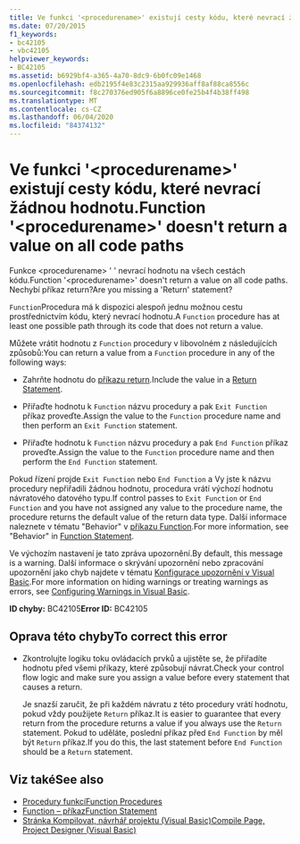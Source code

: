 ```yaml
---
title: Ve funkci '<procedurename>' existují cesty kódu, které nevrací žádnou hodnotu.
ms.date: 07/20/2015
f1_keywords:
- bc42105
- vbc42105
helpviewer_keywords:
- BC42105
ms.assetid: b6929bf4-a365-4a70-8dc9-6b0fc09e1468
ms.openlocfilehash: edb2195f4e83c2315aa929936aff8af88ca8556c
ms.sourcegitcommit: f8c270376ed905f6a8896ce0fe25b4f4b38ff498
ms.translationtype: MT
ms.contentlocale: cs-CZ
ms.lasthandoff: 06/04/2020
ms.locfileid: "84374132"
---
```

# <a name="function-procedurename-doesnt-return-a-value-on-all-code-paths"></a><span data-ttu-id="1c961-102">Ve funkci '\<procedurename>' existují cesty kódu, které nevrací žádnou hodnotu.</span><span class="sxs-lookup"><span data-stu-id="1c961-102">Function '\<procedurename>' doesn't return a value on all code paths</span></span>
<span data-ttu-id="1c961-103">Funkce \<procedurename> ' ' nevrací hodnotu na všech cestách kódu.</span><span class="sxs-lookup"><span data-stu-id="1c961-103">Function '\<procedurename>' doesn't return a value on all code paths.</span></span> <span data-ttu-id="1c961-104">Nechybí příkaz return?</span><span class="sxs-lookup"><span data-stu-id="1c961-104">Are you missing a 'Return' statement?</span></span>  
  
 <span data-ttu-id="1c961-105">`Function`Procedura má k dispozici alespoň jednu možnou cestu prostřednictvím kódu, který nevrací hodnotu.</span><span class="sxs-lookup"><span data-stu-id="1c961-105">A `Function` procedure has at least one possible path through its code that does not return a value.</span></span>  
  
 <span data-ttu-id="1c961-106">Můžete vrátit hodnotu z `Function` procedury v libovolném z následujících způsobů:</span><span class="sxs-lookup"><span data-stu-id="1c961-106">You can return a value from a `Function` procedure in any of the following ways:</span></span>  
  
- <span data-ttu-id="1c961-107">Zahrňte hodnotu do [příkazu return](../statements/return-statement.md).</span><span class="sxs-lookup"><span data-stu-id="1c961-107">Include the value in a [Return Statement](../statements/return-statement.md).</span></span>  
  
- <span data-ttu-id="1c961-108">Přiřaďte hodnotu k `Function` názvu procedury a pak `Exit Function` příkaz proveďte.</span><span class="sxs-lookup"><span data-stu-id="1c961-108">Assign the value to the `Function` procedure name and then perform an `Exit Function` statement.</span></span>  
  
- <span data-ttu-id="1c961-109">Přiřaďte hodnotu k `Function` názvu procedury a pak `End Function` příkaz proveďte.</span><span class="sxs-lookup"><span data-stu-id="1c961-109">Assign the value to the `Function` procedure name and then perform the `End Function` statement.</span></span>  
  
 <span data-ttu-id="1c961-110">Pokud řízení projde `Exit Function` nebo `End Function` a Vy jste k názvu procedury nepřiřadili žádnou hodnotu, procedura vrátí výchozí hodnotu návratového datového typu.</span><span class="sxs-lookup"><span data-stu-id="1c961-110">If control passes to `Exit Function` or `End Function` and you have not assigned any value to the procedure name, the procedure returns the default value of the return data type.</span></span> <span data-ttu-id="1c961-111">Další informace naleznete v tématu "Behavior" v [příkazu Function](../statements/function-statement.md).</span><span class="sxs-lookup"><span data-stu-id="1c961-111">For more information, see "Behavior" in [Function Statement](../statements/function-statement.md).</span></span>  
  
 <span data-ttu-id="1c961-112">Ve výchozím nastavení je tato zpráva upozornění.</span><span class="sxs-lookup"><span data-stu-id="1c961-112">By default, this message is a warning.</span></span> <span data-ttu-id="1c961-113">Další informace o skrývání upozornění nebo zpracování upozornění jako chyb najdete v tématu [Konfigurace upozornění v Visual Basic](/visualstudio/ide/configuring-warnings-in-visual-basic).</span><span class="sxs-lookup"><span data-stu-id="1c961-113">For more information on hiding warnings or treating warnings as errors, see [Configuring Warnings in Visual Basic](/visualstudio/ide/configuring-warnings-in-visual-basic).</span></span>  
  
 <span data-ttu-id="1c961-114">**ID chyby:** BC42105</span><span class="sxs-lookup"><span data-stu-id="1c961-114">**Error ID:** BC42105</span></span>  
  
## <a name="to-correct-this-error"></a><span data-ttu-id="1c961-115">Oprava této chyby</span><span class="sxs-lookup"><span data-stu-id="1c961-115">To correct this error</span></span>  
  
- <span data-ttu-id="1c961-116">Zkontrolujte logiku toku ovládacích prvků a ujistěte se, že přiřadíte hodnotu před všemi příkazy, které způsobují návrat.</span><span class="sxs-lookup"><span data-stu-id="1c961-116">Check your control flow logic and make sure you assign a value before every statement that causes a return.</span></span>  
  
     <span data-ttu-id="1c961-117">Je snazší zaručit, že při každém návratu z této procedury vrátí hodnotu, pokud vždy použijete `Return` příkaz.</span><span class="sxs-lookup"><span data-stu-id="1c961-117">It is easier to guarantee that every return from the procedure returns a value if you always use the `Return` statement.</span></span> <span data-ttu-id="1c961-118">Pokud to uděláte, poslední příkaz před `End Function` by měl být `Return` příkaz.</span><span class="sxs-lookup"><span data-stu-id="1c961-118">If you do this, the last statement before `End Function` should be a `Return` statement.</span></span>  
  
## <a name="see-also"></a><span data-ttu-id="1c961-119">Viz také</span><span class="sxs-lookup"><span data-stu-id="1c961-119">See also</span></span>

- [<span data-ttu-id="1c961-120">Procedury funkcí</span><span class="sxs-lookup"><span data-stu-id="1c961-120">Function Procedures</span></span>](../../programming-guide/language-features/procedures/function-procedures.md)
- [<span data-ttu-id="1c961-121">Function – příkaz</span><span class="sxs-lookup"><span data-stu-id="1c961-121">Function Statement</span></span>](../statements/function-statement.md)
- [<span data-ttu-id="1c961-122">Stránka Kompilovat, návrhář projektu (Visual Basic)</span><span class="sxs-lookup"><span data-stu-id="1c961-122">Compile Page, Project Designer (Visual Basic)</span></span>](/visualstudio/ide/reference/compile-page-project-designer-visual-basic)
